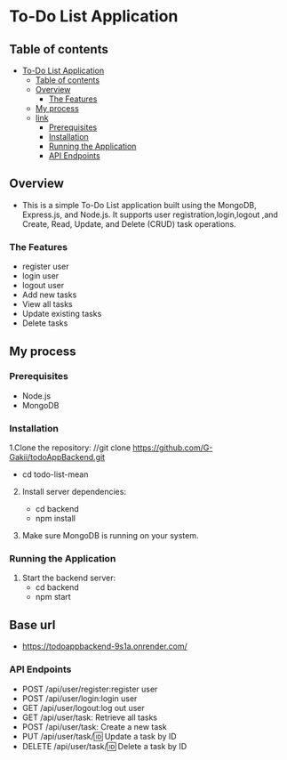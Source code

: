 # To-Do List Application

## Table of contents

- [To-Do List Application](#to-do-list-application)
  - [Table of contents](#table-of-contents)
  - [Overview](#overview)
    - [The Features](#the-features)
  - [My process](#my-process)
  - [link](#link)
    - [Prerequisites](#prerequisites)
    - [Installation](#installation)
    - [Running the Application](#running-the-application)
    - [API Endpoints](#api-endpoints)

## Overview

- This is a simple To-Do List application built using the MongoDB, Express.js, and Node.js. It supports user registration,login,logout ,and Create, Read, Update, and Delete (CRUD) task operations.

### The Features

- register user
- login user
- logout user
- Add new tasks
- View all tasks
- Update existing tasks
- Delete tasks

## My process



### Prerequisites

- Node.js
- MongoDB

### Installation

1.Clone the repository: //git clone https://github.com/G-Gakii/todoAppBackend.git

- cd todo-list-mean

2. Install server dependencies:

   - cd backend
   - npm install

3. Make sure MongoDB is running on your system.

### Running the Application

1. Start the backend server:
   - cd backend
   - npm start

  ## Base url

-  https://todoappbackend-9s1a.onrender.com/

### API Endpoints

- POST /api/user/register:register user
- POST /api/user/login:login user
- GET /api/user/logout:log out user
- GET /api/user/task: Retrieve all tasks
- POST /api/user/task: Create a new task
- PUT /api/user/task/:id: Update a task by ID
- DELETE /api/user/task/:id: Delete a task by ID

